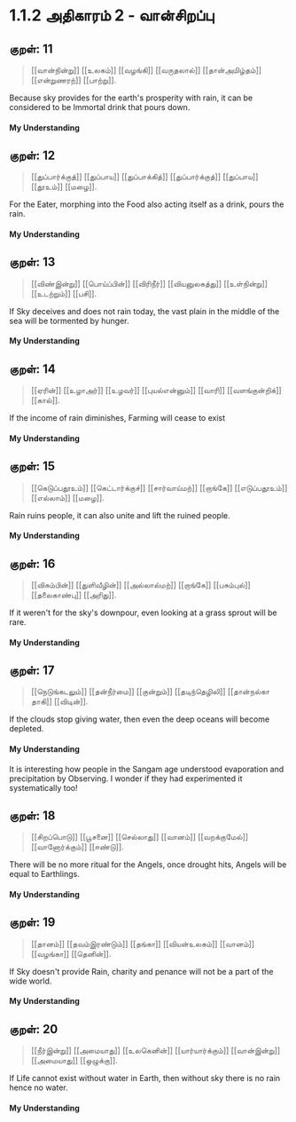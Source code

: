 # 1.1.2 அதிகாரம் 2 -  வான்சிறப்பு

## குறள்: 11
>[[வான்நின்று]] [[உலகம்]] [[வழங்கி]] [[வருதலால்]] 
>[[தான்அமிழ்தம்]] [[என்றுணரற்]] [[பாற்று]].

Because sky provides for the earth's prosperity with rain, it can be considered to be Immortal drink that pours down.

#### My Understanding

## குறள்: 12
>[[துப்பார்க்குத்]] [[துப்பாய]] [[துப்பாக்கித்]] [[துப்பார்க்குத்]] 
>[[துப்பாய]] [[தூஉம்]] [[மழை]].

For the Eater, morphing into the Food also acting itself as a drink, pours the rain.

#### My Understanding

## குறள்: 13
>[[விண்இன்று]] [[பொய்ப்பின்]] [[விரிநீர்]] [[வியனுலகத்து]] 
>[[உள்நின்று]] [[உடற்றும்]] [[பசி]].

If Sky deceives and does not rain today, the vast plain in the middle of the sea will be tormented by hunger.

#### My Understanding

## குறள்: 14
>[[ஏரின்]] [[உழாஅர்]] [[உழவர்]] [[புயல்என்னும்]] 
>[[வாரி]] [[வளங்குன்றிக்]] [[கால்]].

If the income of rain diminishes, Farming will cease to exist

#### My Understanding

## குறள்: 15
>[[கெடுப்பதூஉம்]] [[கெட்டார்க்குச்]] [[சார்வாய்மற்]] [[றாங்கே]] 
>[[எடுப்பதூஉம்]] [[எல்லாம்]] [[மழை]].

Rain ruins people, it can also unite and lift the ruined people.

#### My Understanding

## குறள்: 16
>[[விசும்பின்]] [[துளிவீழின்]] [[அல்லால்மற்]] [[றாங்கே]] 
>[[பசும்புல்]] [[தலைகாண்பு]] [[அரிது]].

If it weren't for the sky's downpour, even looking at a grass sprout will be rare.

#### My Understanding

## குறள்: 17
>[[நெடுங்கடலும்]] [[தன்நீர்மை]] [[குன்றும்]] [[தடிந்தெழிலி]] 
>[[தான்நல்கா தாகி]] [[விடின்]].

If the clouds stop giving water, then even the deep oceans will become depleted.

#### My Understanding
It is interesting how people in the Sangam age understood evaporation and precipitation by Observing. I wonder if they had experimented it systematically too!

## குறள்: 18
>[[சிறப்பொடு]] [[பூசனை]] [[செல்லாது]] [[வானம்]] 
>[[வறக்குமேல்]] [[வானோர்க்கும்]] [[ஈண்டு]].

There will be no more ritual for the Angels, once drought hits, Angels will be equal to Earthlings.

#### My Understanding

## குறள்: 19
>[[தானம்]] [[தவம்இரண்டும்]] [[தங்கா]] [[வியன்உலகம்]] 
>[[வானம்]] [[வழங்கா]] [[தெனின்]].

If Sky doesn't provide Rain, charity and penance will not be a part of the wide world.

#### My Understanding

## குறள்: 20
>[[நீர்இன்று]] [[அமையாது]] [[உலகெனின்]] [[யார்யார்க்கும்]] 
>[[வான்இன்று]] [[அமையாது]] [[ஒழுக்கு]].

If Life cannot exist without water in Earth, then without sky there is no rain hence no water.

#### My Understanding


